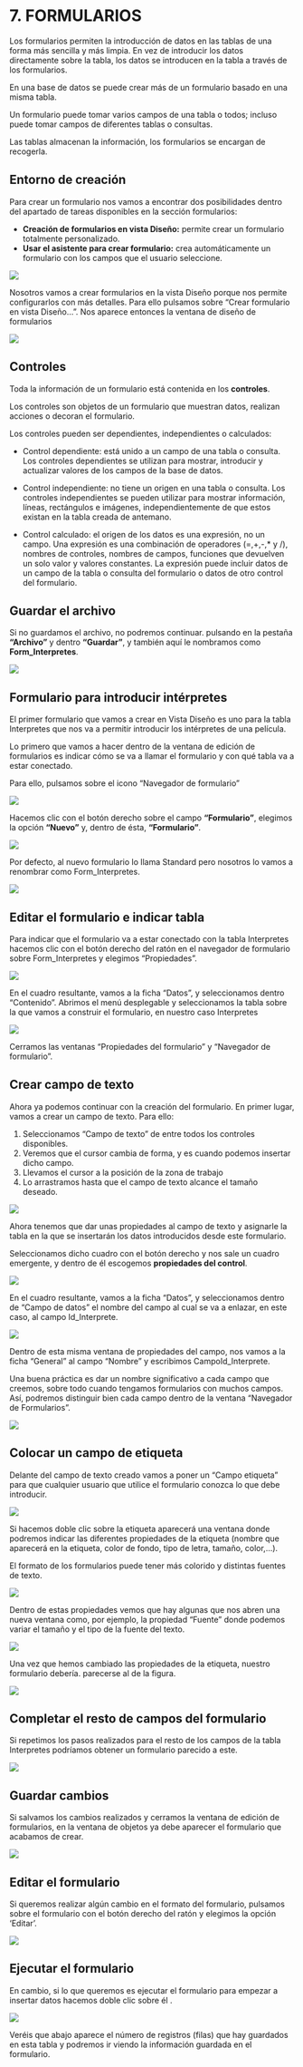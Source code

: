 # 7. FORMULARIOS

Los formularios permiten la introducción de datos en las tablas de una forma más sencilla y más limpia. En vez de introducir los datos directamente sobre la tabla, los datos se introducen en la tabla a través de los formularios. 

En una base de datos se puede crear más de un formulario basado en una misma tabla. 

Un formulario puede tomar varios campos de una tabla o todos; incluso puede tomar campos de diferentes tablas o consultas. 

Las tablas almacenan la información, los formularios se encargan de recogerla. 

## Entorno de creación

Para crear un formulario nos vamos a encontrar dos posibilidades dentro del apartado de tareas disponibles en la sección formularios: 

- **Creación de formularios en vista Diseño:** permite crear un formulario totalmente personalizado.  
- **Usar el asistente para crear formulario:** crea automáticamente un formulario con los campos que el usuario seleccione.  

![](media/image102.png)

Nosotros vamos a crear formularios en la vista Diseño porque nos permite configurarlos con más detalles. Para ello pulsamos sobre “Crear formulario en vista Diseño…”. Nos aparece entonces la ventana de diseño de formularios 

![](media/image103.png)

## Controles

Toda la información de un formulario está contenida en los **controles**.

Los controles son objetos de un formulario que muestran datos, realizan acciones o decoran el formulario. 

Los controles pueden ser dependientes, independientes o calculados: 

- Control dependiente: está unido a un campo de una tabla o consulta. Los controles dependientes se utilizan para mostrar, introducir y actualizar valores de los campos de la base de datos.  

- Control independiente: no tiene un origen en una tabla o consulta. Los controles independientes se pueden utilizar para mostrar información, líneas, rectángulos e imágenes, independientemente de que estos existan en la tabla creada de antemano.  

- Control calculado: el origen de los datos es una expresión, no un campo. Una expresión es una combinación de operadores (=,+,-,* y /), nombres de controles, nombres de campos, funciones que devuelven un solo valor y valores constantes. La expresión puede incluir datos de un campo de la tabla o consulta del formulario o datos de otro control del formulario.  

## Guardar el archivo

Si no guardamos el archivo, no podremos continuar. 
pulsando en la pestaña **“Archivo”** y dentro **“Guardar”**, y también aquí le nombramos como **Form_Interpretes**.

![](2022-12-02-10-33-47.png)

## Formulario para introducir intérpretes

El primer formulario que vamos a crear en Vista Diseño es uno para la tabla Interpretes que nos va a permitir introducir los intérpretes de una película. 

Lo primero que vamos a hacer dentro de la ventana de edición de formularios es indicar cómo se va a llamar el formulario y con qué tabla va a estar conectado. 

Para ello, pulsamos sobre el icono “Navegador de formulario” 

![](2022-12-02-10-26-37.png)

Hacemos clic con el botón derecho sobre el campo **“Formulario”**, elegimos la opción **“Nuevo”** y, dentro de ésta, **“Formulario”**.

![](2022-12-02-10-27-46.png)

Por defecto, al nuevo formulario lo llama Standard pero nosotros lo vamos a renombrar como Form_Interpretes. 

![](2022-12-02-10-35-58.png)

## Editar el formulario e indicar tabla

Para indicar que el formulario va a estar conectado con la tabla Interpretes hacemos clic con el botón derecho del ratón en el navegador de formulario sobre Form_Interpretes y elegimos “Propiedades”.

![](2022-12-02-10-28-54.png)

En el cuadro resultante, vamos a la ficha “Datos”, y seleccionamos dentro “Contenido”. Abrimos el menú desplegable y seleccionamos la tabla sobre la que vamos a construir el formulario, en nuestro caso Interpretes

![](2022-12-02-10-35-05.png)

Cerramos las ventanas “Propiedades del formulario” y “Navegador de formulario”.

## Crear campo de texto

Ahora ya podemos continuar con la creación del formulario. En primer lugar, vamos a crear un campo de texto. Para ello:

1. Seleccionamos “Campo de texto” de entre todos los controles disponibles. 
2. Veremos que el cursor cambia de forma, y es cuando podemos insertar dicho campo. 
3. Llevamos el cursor a la posición de la zona de trabajo
4. Lo arrastramos hasta que el campo de texto alcance el tamaño deseado. 

![](2022-12-02-10-37-53.png)

Ahora tenemos que dar unas propiedades al campo de texto y asignarle la tabla en la que se insertarán los datos introducidos desde este formulario. 

Seleccionamos dicho cuadro con el botón derecho y nos sale un cuadro emergente, y dentro de él escogemos **propiedades del control**.

![](2022-12-02-10-38-46.png)

En el cuadro resultante, vamos a la ficha “Datos”, y seleccionamos dentro de “Campo de datos” el nombre del campo al cual se va a enlazar, en este caso, al campo Id_Interprete.

![](media/image113.png)

Dentro de esta misma ventana de propiedades del campo, nos vamos a la ficha “General” al campo “Nombre” y escribimos CampoId_Interprete.

Una buena práctica es dar un nombre significativo a cada campo que creemos, sobre todo cuando tengamos formularios con muchos campos. Así, podremos distinguir bien cada campo dentro de la ventana “Navegador de Formularios”.

![](media/image114.png)

## Colocar un campo de etiqueta

Delante del campo de texto creado vamos a poner un “Campo etiqueta” para que cualquier usuario que utilice el formulario conozca lo que debe introducir.

![](media/image115.png)

Si hacemos doble clic sobre la etiqueta aparecerá una ventana donde podremos indicar las diferentes propiedades de la etiqueta (nombre que aparecerá en la etiqueta, color de fondo, tipo de letra, tamaño, color,...). 

El formato de los formularios puede tener más colorido y distintas fuentes de texto.

![](media/image116.png)

Dentro de estas propiedades vemos que hay algunas que nos abren una nueva ventana como, por ejemplo, la propiedad “Fuente” donde podemos variar el tamaño y el tipo de la fuente del texto.

![](media/image117.png)

Una vez que hemos cambiado las propiedades de la etiqueta, nuestro formulario debería. parecerse al de la figura.

![](media/image118.png)

## Completar el resto de campos del formulario

Si repetimos los pasos realizados para el resto de los campos de la tabla Interpretes podríamos obtener un formulario parecido a este.

![](media/image119.png)

## Guardar cambios

Si salvamos los cambios realizados y cerramos la ventana de edición de formularios, en la ventana de objetos ya debe aparecer el formulario que acabamos de crear.

![](media/image120.png)

## Editar el formulario

Si queremos realizar algún cambio en el formato del formulario, pulsamos sobre el formulario con el botón derecho del ratón y elegimos la opción ‘Editar’.

![](media/image121.png)

## Ejecutar el formulario

En cambio, si lo que queremos es ejecutar el formulario para empezar a insertar datos hacemos doble clic sobre él .

![](media/image122.png)

Veréis que abajo aparece el número de registros (filas) que hay guardados en esta tabla y podremos ir viendo la información guardada en el formulario.
